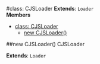 <a name="CJSLoader"></a>
#class: CJSLoader
**Extends**: `Loader`  
**Members**

* [class: CJSLoader](#CJSLoader)
  * [new CJSLoader()](#new_CJSLoader)

<a name="new_CJSLoader"></a>
##new CJSLoader()
CJSLoader

**Extends**: `Loader`  

